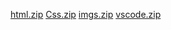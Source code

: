 [html.zip](https://github.com/ICEI-PUC-Minas-PMV-ADS/pmv-ads-2022-2-e1-proj-web-t11-projeto-outubro-rosa/files/10201054/html.zip)
[Css.zip](https://github.com/ICEI-PUC-Minas-PMV-ADS/pmv-ads-2022-2-e1-proj-web-t11-projeto-outubro-rosa/files/10201055/Css.zip)
[imgs.zip](https://github.com/ICEI-PUC-Minas-PMV-ADS/pmv-ads-2022-2-e1-proj-web-t11-projeto-outubro-rosa/files/10201056/imgs.zip)
[vscode.zip](https://github.com/ICEI-PUC-Minas-PMV-ADS/pmv-ads-2022-2-e1-proj-web-t11-projeto-outubro-rosa/files/10201059/vscode.zip)
